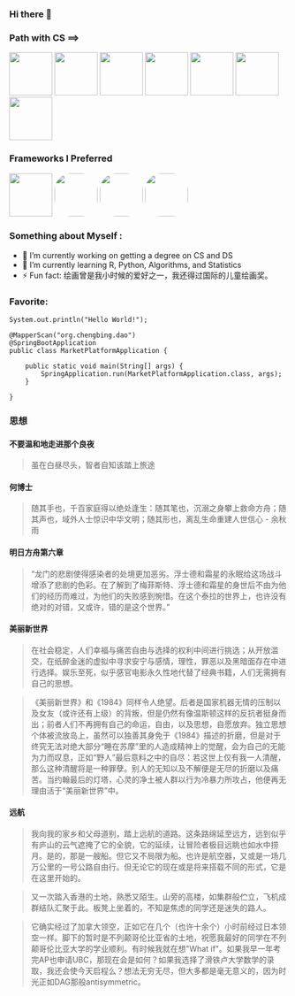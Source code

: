 ### Hi there 👋


### Path with CS ==>
<div style = "display:inline">
<img src="https://user-images.githubusercontent.com/68500948/156461078-32c45a0a-c0fb-4492-b58c-1cfdad9f8e52.png" width="78">
<img src="https://user-images.githubusercontent.com/68500948/156462139-ff80742a-7aaf-4997-9aae-28a1e3c7cb04.png" width="78">
<img src="https://user-images.githubusercontent.com/68500948/156461171-821ad31b-25cc-4d2e-9ca5-67daf392a0df.png" width="78">
<img src="https://user-images.githubusercontent.com/68500948/156461211-0b622294-40b8-43df-9297-351b25797a09.png" width="78">
<img src="https://user-images.githubusercontent.com/68500948/156461225-81ebbf14-f31a-4d1f-b632-dcc813435e19.png" width="78">
<img src="https://user-images.githubusercontent.com/68500948/156461248-8a4500da-e745-4760-82d2-a85deedcc12e.png" width="78">
<img src="https://user-images.githubusercontent.com/68500948/156461264-2adbbf3a-2648-4b09-9b52-6abfc372cac8.png" width="78">
 </div>

### Frameworks I Preferred
<div style = "display:inline">
 <img src="https://user-images.githubusercontent.com/68500948/156462434-efd807d1-66a0-4634-9425-ca281374105f.png" width="78">
 <img src="https://user-images.githubusercontent.com/68500948/156462536-f66cf466-5c64-434d-8a5d-1e69608ed8c5.png" style="border-radius: 30px;" width="78">
 <img src="https://user-images.githubusercontent.com/68500948/156462845-6f78c857-e9e5-4562-a55e-f18b8560df6b.png" style="border-radius: 30px;" width="78">
 <img src="https://user-images.githubusercontent.com/68500948/156462790-028ede58-6be5-4f23-a04a-e3721870c209.png" style="border-radius: 30px;" width="78">
 </div>

### Something about Myself :
- 🔭 I’m currently working on getting a degree on CS and DS
- 🌱 I’m currently learning R, Python, Algorithms, and Statistics
- ⚡ Fun fact: 绘画曾是我小时候的爱好之一，我还得过国际的儿童绘画奖。

### Favorite:
```System.out.println("Hello World!");```
```
@MapperScan("org.chengbing.dao")
@SpringBootApplication
public class MarketPlatformApplication {

    public static void main(String[] args) {
        SpringApplication.run(MarketPlatformApplication.class, args);
    }

}
```

### 思想
#### 不要温和地走进那个良夜
> 虽在白昼尽头，智者自知该踏上旅途
#### 何博士
>随其手也，千百家庭得以绝处逢生：随其笔也，沉溺之身攀上救命方舟；随其声也，域外人士惊识中华文明；随其形也，离乱生命重建人世信心 - 余秋雨
#### 明日方舟第六章
>“龙门的悲剧使得感染者的处境更加恶劣。浮士德和霜星的永眠给这场战斗增添了悲剧的色彩。在了解到了梅菲斯特、浮士德和霜星的身世后不由为他们的经历而难过，为他们的失败感到惋惜。在这个泰拉的世界上，也许没有绝对的对错，又或许，错的是这个世界。”
#### 美丽新世界
>在社会稳定，人们幸福与痛苦自由与选择的权利中间进行挑选；从开放滥交，在纸醉金迷的虚拟中寻求安宁与感情，理性，罪恶以及黑暗面存在中进行选择。娱乐至死，似乎感官电影永久性地代替了经典书籍，人们无需拥有自己的思想。

>《美丽新世界》和《1984》同样令人绝望。后者是国家机器无情的压制以及女友（或许还有上级）的背叛，但是仍然有像温斯顿这样的反抗者挺身而出；前者人们不再拥有自己的命运，自由，以及思想，自愿放弃。独立思想个体被流放岛上，虽然可以独善其身免于《1984》描述的折磨，但是对于终究无法对绝大部分“睡在苏摩”里的人造成精神上的觉醒，会为自己的无能为力而叹息，正如“野人”最后意料之中的自尽：若这世上仅有我一人清醒，那么这种清醒将是一种罪孽。别人的无知以及不解便是无尽的折磨以及痛苦。当约翰最后的灯塔，心灵的净土被人群以行为冷暴力所攻占，他便再无理由活于“美丽新世界”中。
#### 远航
>我向我的家乡和父母道别，踏上远航的道路。这条路绵延至远方，远到似乎有庐山的云气遮掩了它的全貌，它的延续，让冒险者极目远眺也如水中捞月。是的，那是一艘船。但它又不局限为船。也许是航空器，又或是一场几万公里的一号公路自由行。但无论它的现在或是将来搭载不同的形式，它是在这里开始的。

>又一次踏入香港的土地，熟悉又陌生。山旁的高楼，如集群般伫立，飞机成群结队汇聚于此。板凳上坐着的，不知是焦虑的同学还是迷失的路人。

>它确实经过了加拿大领空，正如它在几个（也许十余个）小时前经过日本领空一样。脚下的暂时是不列颠哥伦比亚省的土地，祝愿我最好的同学在不列颠哥伦比亚大学的学业顺利。有时候我就在想"What if"。如果我早一年考完AP也申请UBC，那现在会是如何？如果我选择了滑铁卢大学数学的录取，我还会使今天启程么？想法无穷无尽，但大多都是毫无意义的，因为时光正如DAG那般antisymmetric。

<!--
**Harold-y/Harold-y** is a ✨ _special_ ✨ repository because its `README.md` (this file) appears on your GitHub profile.

Here are some ideas to get you started:

- 🔭 I’m currently working on ...
- 🌱 I’m currently learning ...
- 👯 I’m looking to collaborate on ...
- 🤔 I’m looking for help with ...
- 💬 Ask me about ...
- 📫 How to reach me: ...
- 😄 Pronouns: ...
- ⚡ Fun fact: ...
-->
